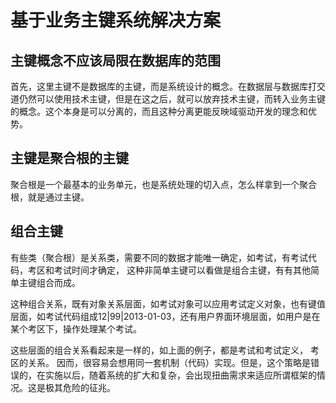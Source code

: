 # 基于业务主键系统解决方案
## 主键概念不应该局限在数据库的范围 
首先，这里主键不是数据库的主键，而是系统设计的概念。在数据层与数据库打交道仍然可以使用技术主键，但是在这之后，就可以放弃技术主键，而转入业务主键的概念。这个本身是可以分离的，而且这种分离更能反映域驱动开发的理念和优势。

## 主键是聚合根的主键
聚合根是一个最基本的业务单元，也是系统处理的切入点，怎么样拿到一个聚合根，就是通过主键。

## 组合主键 
有些类（聚合根）是关系类，需要不同的数据才能唯一确定，如考试，有考试代码，考区和考试时间才确定， 这种非简单主键可以看做是组合主键，有有其他简单主键组合而成。

这种组合关系，既有对象关系层面，如考试对象可以应用考试定义对象，也有键值层面，如考试代码组成12|99|2013-01-03，还有用户界面环境层面，如用户是在某个考区下，操作处理某个考试。

这些层面的组合关系看起来是一样的，如上面的例子，都是考试和考试定义， 考区的关系。 因而，很容易会想用同一套机制（代码）实现。但是，这个策略是错误的，在实施以后，随着系统的扩大和复杂，会出现扭曲需求来适应所谓框架的情况。这是极其危险的征兆。
